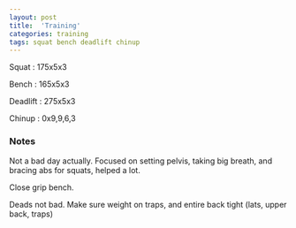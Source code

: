 ```yaml
---
layout: post
title:  'Training'
categories: training
tags: squat bench deadlift chinup
---
```


Squat       :   175x5x3

Bench       :   165x5x3

Deadlift    :   275x5x3

Chinup      :   0x9,9,6,3

### Notes

Not a bad day actually. Focused on setting pelvis, taking big breath, and bracing abs for
squats, helped a lot.

Close grip bench.

Deads not bad. Make sure weight on traps, and entire back tight (lats, upper back, traps)
